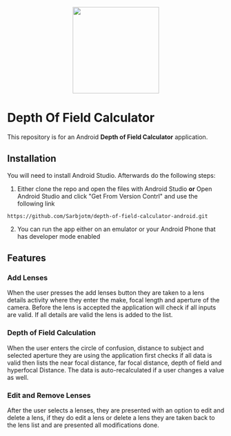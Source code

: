 <p align=center><img src="https://www.pinclipart.com/picdir/middle/61-611898_camera-png-icon-camera-line-icon-png-clipart.png" height="200" width="200"></p1>

# Depth Of Field Calculator

This repository is for an Android **Depth of Field Calculator** application. 

## Installation
You will need to install Android Studio. Afterwards do the following steps: 

1. Either clone the repo and open the files with Android Studio **or** Open Android Studio and click "Get From Version Contrl" and use the following link
```
https://github.com/Sarbjotm/depth-of-field-calculator-android.git
```
2. You can run the app either on an emulator or your Android Phone that has developer mode enabled

## Features
### Add Lenses
When the user presses the add lenses button they are taken to a lens details activity where they enter the make, focal length and aperture of the camera. Before the lens is accepted the application will check if all inputs are valid. If all details are valid the lens is added to the list.

### Depth of Field Calculation
When the user enters the circle of confusion, distance to subject and selected aperture they are using the application first checks if all data is valid then lists the near focal distance, far focal distance, depth of field and hyperfocal Distance. The data is auto-recalculated if a user changes a value as well.

### Edit and Remove Lenses
After the user selects a lenses, they are presented with an option to edit and delete a lens, if they do edit a lens or delete a lens they are taken back to the lens list and are presented all modifications done. 




